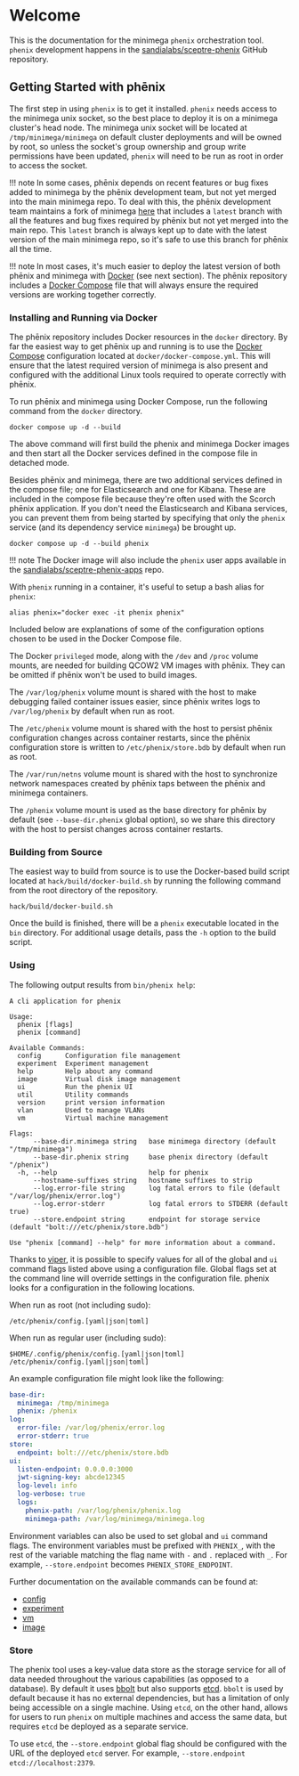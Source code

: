 # Welcome

This is the documentation for the minimega `phenix` orchestration tool. 
`phenix` development happens in the
[sandialabs/sceptre-phenix](https://github.com/sandialabs/sceptre-phenix) 
GitHub repository.

## Getting Started with phēnix

The first step in using `phenix` is to get it installed. `phenix` needs access
to the minimega unix socket, so the best place to deploy it is on a minimega
cluster's head node. The minimega unix socket will be located at
`/tmp/minimega/minimega` on default cluster deployments and will be owned by
root, so unless the socket's group ownership and group write permissions have
been updated, `phenix` will need to be run as root in order to access the
socket.

!!! note
    In some cases, phēnix depends on recent features or bug fixes added to
    minimega by the phēnix development team, but not yet merged into the main
    minimega repo. To deal with this, the phēnix development team maintains a
    fork of minimega [here](https://github.com/activeshadow/minimega) that
    includes a `latest` branch with all the features and bug fixes required by
    phēnix but not yet merged into the main repo. This `latest` branch is always
    kept up to date with the latest version of the main minimega repo, so it's
    safe to use this branch for phēnix all the time.

!!! note
    In most cases, it's much easier to deploy the latest version of both phēnix
    and minimega with [Docker](https://www.docker.com/) (see next section). 
    The phēnix repository includes
    a [Docker Compose](https://docs.docker.com/compose/) file that will always 
    ensure the required versions are
    working together correctly.

### Installing and Running via Docker

The phēnix repository includes Docker resources in the `docker` directory. By
far the easiest way to get phēnix up and running is to use the 
[Docker Compose](https://docs.docker.com/compose/)
configuration located at `docker/docker-compose.yml`. This will ensure that the
latest required version of minimega is also present and configured with the
additional Linux tools required to operate correctly with phēnix.

To run phēnix and minimega using Docker Compose, run the following command from
the `docker` directory.

```shell
docker compose up -d --build
```

The above command will first build the phenix and minimega Docker images and
then start all the Docker services defined in the compose file in detached mode.

Besides phēnix and minimega, there are two additional services defined in the
compose file; one for Elasticsearch and one for Kibana. These are included in
the compose file because they're often used with the Scorch phēnix application.
If you don't need the Elasticsearch and Kibana services, you can prevent them
from being started by specifying that only the `phenix` service (and its
dependency service `minimega`) be brought up.

```shell
docker compose up -d --build phenix
```

!!! note
    The Docker image will also include the `phenix` user apps available in the
    [sandialabs/sceptre-phenix-apps](https://github.com/sandialabs/sceptre-phenix-apps)
    repo.

With `phenix` running in a container, it's useful to setup a bash alias for
`phenix`:

```shell
alias phenix="docker exec -it phenix phenix"
```

Included below are explanations of some of the configuration options chosen to
be used in the Docker Compose file.

The Docker `privileged` mode, along with the `/dev` and `/proc` volume mounts,
are needed for building QCOW2 VM images with phēnix. They can be omitted if
phēnix won't be used to build images.

The `/var/log/phenix` volume mount is shared with the host to make debugging
failed container issues easier, since phēnix writes logs to `/var/log/phenix` 
by default when run as root.

The `/etc/phenix` volume mount is shared with the host to persist phēnix
configuration changes across container restarts, since the phēnix configuration
store is written to `/etc/phenix/store.bdb` by default when run as root.

The `/var/run/netns` volume mount is shared with the host to synchronize 
network
namespaces created by phēnix taps between the phēnix and minimega containers.

The `/phenix` volume mount is used as the base directory for phēnix by default
(see `--base-dir.phenix` global option), so we share this directory with the
host to persist changes across container restarts.

### Building from Source

The easiest way to build from source is to use the Docker-based build script
located at `hack/build/docker-build.sh` by running the following command from
the root directory of the repository.

```
hack/build/docker-build.sh
```

Once the build is finished, there will be a `phenix` executable located in the
`bin` directory. For additional usage details, pass the `-h` option to the 
build
script.

### Using

The following output results from `bin/phenix help`:

```
A cli application for phenix

Usage:
  phenix [flags]
  phenix [command]

Available Commands:
  config      Configuration file management
  experiment  Experiment management
  help        Help about any command
  image       Virtual disk image management
  ui          Run the phenix UI
  util        Utility commands
  version     print version information
  vlan        Used to manage VLANs
  vm          Virtual machine management

Flags:
      --base-dir.minimega string   base minimega directory (default "/tmp/minimega")
      --base-dir.phenix string     base phenix directory (default "/phenix")
  -h, --help                       help for phenix
      --hostname-suffixes string   hostname suffixes to strip
      --log.error-file string      log fatal errors to file (default "/var/log/phenix/error.log")
      --log.error-stderr           log fatal errors to STDERR (default true)
      --store.endpoint string      endpoint for storage service (default "bolt:///etc/phenix/store.bdb")

Use "phenix [command] --help" for more information about a command.
```

Thanks to [viper](https://github.com/spf13/viper), it is possible to specify
values for all of the global and `ui` command flags listed above using a
configuration file. Global flags set at the command line will override 
settings
in the configuration file. phenix looks for a configuration in the following 
locations.

When run as root (not including sudo):

```
/etc/phenix/config.[yaml|json|toml]
```

When run as regular user (including sudo):

```
$HOME/.config/phenix/config.[yaml|json|toml]
/etc/phenix/config.[yaml|json|toml]
```

An example configuration file might look like the following:

```yaml
base-dir:
  minimega: /tmp/minimega
  phenix: /phenix
log:
  error-file: /var/log/phenix/error.log
  error-stderr: true
store:
  endpoint: bolt:///etc/phenix/store.bdb
ui:
  listen-endpoint: 0.0.0.0:3000
  jwt-signing-key: abcde12345
  log-level: info
  log-verbose: true
  logs:
    phenix-path: /var/log/phenix/phenix.log
    minimega-path: /var/log/minimega/minimega.log
```

Environment variables can also be used to set global and `ui` command flags. The
environment variables must be prefixed with `PHENIX_`, with the rest of the
variable matching the flag name with `-` and `.` replaced with `_`. For example,
`--store.endpoint` becomes `PHENIX_STORE_ENDPOINT`.

Further documentation on the available commands can be found at:

* [config](configuration.md)
* [experiment](experiments.md)
* [vm](vms.md)
* [image](image.md)

### Store

The phenix tool uses a key-value data store as the storage service for all of
data needed throughout the various capabilities (as opposed to a database). By
default it uses [bbolt](https://github.com/etcd-io/bbolt) but also supports
[etcd](https://github.com/etcd-io/etcd). `bbolt` is used by default because it
has no external dependencies, but has a limitation of only being accessible on 
a
single machine. Using `etcd`, on the other hand, allows for users to run
`phenix` on multiple machines and access the same data, but requires `etcd` be
deployed as a separate service.

To use `etcd`, the `--store.endpoint` global flag should be configured with the
URL of the deployed `etcd` server. For example, `--store.endpoint etcd://localhost:2379`.
